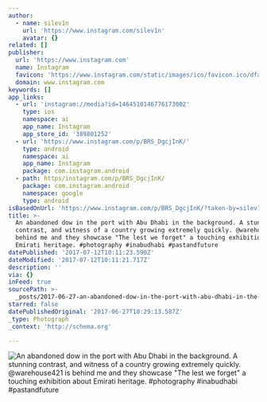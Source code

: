 ```yaml
---
author:
  - name: silev1n
    url: 'https://www.instagram.com/silev1n'
    avatar: {}
related: []
publisher:
  url: 'https://www.instagram.com'
  name: Instagram
  favicon: 'https://www.instagram.com/static/images/ico/favicon.ico/dfa85bb1fd63.ico'
  domain: www.instagram.com
keywords: []
app_links:
  - url: 'instagram://media?id=1464510146776173002'
    type: ios
    namespace: ai
    app_name: Instagram
    app_store_id: '389801252'
  - url: 'https://www.instagram.com/p/BRS_DgcjInK/'
    type: android
    namespace: ai
    app_name: Instagram
    package: com.instagram.android
  - path: https/instagram.com/p/BRS_DgcjInK/
    package: com.instagram.android
    namespace: google
    type: android
isBasedOnUrl: 'https://www.instagram.com/p/BRS_DgcjInK/?taken-by=silev1n'
title: >-
  An abandoned dow in the port with Abu Dhabi in the background. A stunning
  contrast, and witness of a country growing extremely quickly. @warehouse421 is
  behind me and they showcase "The lest we forget" a touching exhibition about
  Emirati heritage. #photography #inabudhabi #pastandfuture
datePublished: '2017-07-12T10:11:23.590Z'
dateModified: '2017-07-12T10:11:21.717Z'
description: ''
via: {}
inFeed: true
sourcePath: >-
  _posts/2017-06-27-an-abandoned-dow-in-the-port-with-abu-dhabi-in-the-backgroun.md
starred: false
datePublishedOriginal: '2017-06-27T10:29:13.587Z'
_type: Photograph
_context: 'http://schema.org'

---
```

![An abandoned dow in the port with Abu Dhabi in the background. A stunning contrast, and witness of a country growing extremely quickly. @warehouse421 is behind me and they showcase "The lest we forget" a touching exhibition about Emirati heritage. #photography #inabudhabi #pastandfuture](https://scontent.cdninstagram.com/t51.2885-15/s640x640/sh0.08/e35/17126350_1676455292654887_7061728066363457536_n.jpg)
